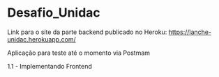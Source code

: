 # Desafio_Unidac

Link para o site da parte backend publicado no Heroku: https://lanche-unidac.herokuapp.com/

Aplicação para teste até o momento via Postmam
  
  1.1 - Implementando Frontend
